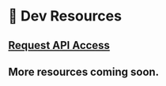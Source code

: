 # 📄 Dev Resources

## [Request API Access](https://docs.google.com/forms/u/2/d/1liE3O\_dh\_d\_gM06IyqydLrVbeAe9wn5kc1b5R7Z9QT8/edit)

## More resources coming soon.
